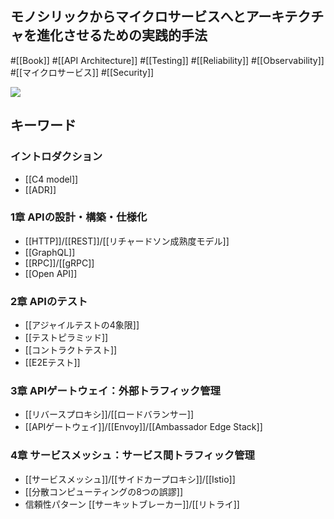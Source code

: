## モノシリックからマイクロサービスへとアーキテクチャを進化させるための実践的手法

#[[Book]] #[[API Architecture]] #[[Testing]] #[[Reliability]] #[[Observability]] #[[マイクロサービス]] #[[Security]]

![](https://m.media-amazon.com/images/I/41vC+fyZq6L._SX342_SY445_.jpg)

## キーワード

### イントロダクション
- [[C4 model]]
- [[ADR]] 
### 1章 APIの設計・構築・仕様化
- [[HTTP]]/[[REST]]/[[リチャードソン成熟度モデル]]
- [[GraphQL]]
- [[RPC]]/[[gRPC]]
- [[Open API]]
### 2章 APIのテスト 
- [[アジャイルテストの4象限]]
- [[テストピラミッド]]
- [[コントラクトテスト]]
- [[E2Eテスト]]
### 3章 APIゲートウェイ：外部トラフィック管理
- [[リバースプロキシ]]/[[ロードバランサー]]
- [[APIゲートウェイ]]/[[Envoy]]/[[Ambassador Edge Stack]]
### 4章 サービスメッシュ：サービス間トラフィック管理
- [[サービスメッシュ]]/[[サイドカープロキシ]]/[[Istio]]
- [[分散コンピューティングの8つの誤謬]]
- 信頼性パターン [[サーキットブレーカー]]/[[リトライ]]